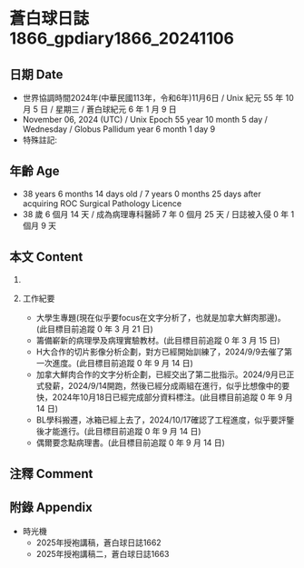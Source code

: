 [_metadata_:encoding]: - "utf-8"
[_metadata_:language]: - "zh-Hant-TW"
[_metadata_:fileformat]: - "markdown"
[_metadata_:MIME_type]: - "text/plain"
[_metadata_:markdown_version]: - "commonmark version 0.30"
[_metadata_:markdown_spec]: - "https://spec.commonmark.org/0.30/"

# 蒼白球日誌1866_gpdiary1866_20241106 #

## 日期 Date ##

* 世界協調時間2024年(中華民國113年，令和6年)11月6日 / Unix 紀元 55 年 10 月 5 日 / 星期三 / 蒼白球紀元 6 年 1 月 9 日
* November 06, 2024 (UTC) / Unix Epoch 55 year 10 month 5 day / Wednesday / Globus Pallidum year 6 month 1 day 9
* 特殊註記:

## 年齡 Age ##

* 38 years 6 months 14 days old / 7 years 0 months 25 days after acquiring ROC Surgical Pathology Licence
* 38 歲 6 個月 14 天 / 成為病理專科醫師 7 年 0 個月 25 天 / 日誌被入侵 0 年 1 個月 9 天

## 本文 Content ##

1. 

2. 工作紀要

    - 大學生專題(現在似乎要focus在文字分析了，也就是加拿大鮮肉那邊)。(此目標目前追蹤 0 年 3 月 21 日)
    - 籌備嶄新的病理學及病理實驗教材。(此目標目前追蹤 0 年 3 月 15 日)
    - H大合作的切片影像分析企劃，對方已經開始訓練了，2024/9/9去催了第一次進度。(此目標目前追蹤 0 年 9 月 14 日)
    - 加拿大鮮肉合作的文字分析企劃，已經交出了第二批指示。2024/9月已正式發薪，2024/9/14開跑，然後已經分成兩組在進行，似乎比想像中的要快，2024年10月18日已經完成部分資料標注。(此目標目前追蹤 0 年 9 月 14 日)
    - BL學科搬遷，冰箱已經上去了，2024/10/17確認了工程進度，似乎要評鑒後才能進行。(此目標目前追蹤 0 年 9 月 14 日)
    - 偶爾要念點病理書。(此目標目前追蹤 0 年 9 月 14 日)

## 注釋 Comment ##


## 附錄 Appendix ##

* 時光機
    - 2025年授袍講稿，蒼白球日誌1662
    - 2025年授袍講稿二，蒼白球日誌1663
